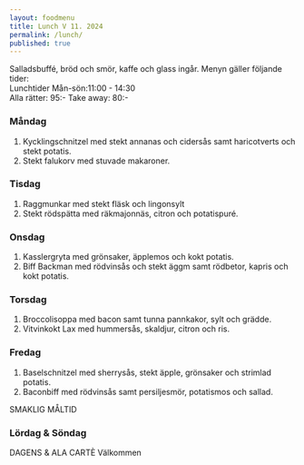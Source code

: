 ```yaml
---
layout: foodmenu
title: Lunch V 11. 2024
permalink: /lunch/
published: true
---
```

Salladsbuffé, bröd och smör, kaffe och glass ingår.
Menyn gäller följande tider:  
Lunchtider  Mån-sön:11:00 - 14:30  
Alla rätter: 95:- Take away: 80:-
                                
### Måndag

1. Kycklingschnitzel med stekt annanas och cidersås samt haricotverts och stekt potatis.
2. Stekt falukorv med stuvade makaroner.

### Tisdag

1. Raggmunkar med stekt fläsk och lingonsylt
2. Stekt rödspätta med räkmajonnäs, citron och potatispuré. 

### Onsdag

1. Kasslergryta med grönsaker, äpplemos och kokt potatis.
2. Biff Backman med rödvinsås och stekt äggm samt rödbetor, kapris och kokt potatis.

### Torsdag

1. Broccolisoppa med bacon samt tunna pannkakor, sylt och grädde. 
2. Vitvinkokt Lax med hummersås, skaldjur, citron och ris.

### Fredag  

1. Baselschnitzel med sherrysås, stekt äpple, grönsaker och strimlad potatis.
2. Baconbiff med rödvinsås samt persiljesmör, potatismos och sallad.

SMAKLIG MÅLTID  
### Lördag & Söndag 
DAGENS & ALA CARTÈ
Välkommen
    
       
    

   
    
   
     
